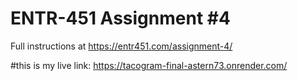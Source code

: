 # ENTR-451 Assignment #4

Full instructions at https://entr451.com/assignment-4/

#this is my live link: https://tacogram-final-astern73.onrender.com/